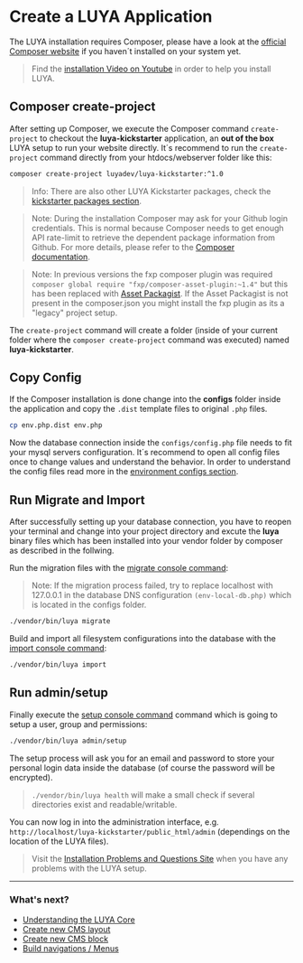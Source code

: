 # Create a LUYA Application

The LUYA installation requires Composer, please have a look at the [official Composer website](https://getcomposer.org/doc/00-intro.md#installation-linux-unix-osx) if you haven´t installed on your system yet.

> Find the [installation Video on Youtube](https://www.youtube.com/watch?v=Ybq878PMe_U) in order to help you install LUYA.

## Composer create-project

After setting up Composer, we execute the Composer command `create-project` to checkout the **luya-kickstarter** application, an **out of the box** LUYA setup to run your website directly. It´s recommend to run the `create-project` command directly from your htdocs/webserver folder like this:

```sh
composer create-project luyadev/luya-kickstarter:^1.0
```

> Info: There are also other LUYA Kickstarter packages, check the [kickstarter packages section](https://luya.io/packages).

> Note: During the installation Composer may ask for your Github login credentials. This is normal because Composer needs to get enough API rate-limit to retrieve the dependent package information from Github. For more details, please refer to the [Composer documentation](https://getcomposer.org/doc/articles/troubleshooting.md#api-rate-limit-and-oauth-tokens).

> Note: In previous versions the fxp composer plugin was required `composer global require "fxp/composer-asset-plugin:~1.4"` but this has been replaced with [Asset Packagist](https://asset-packagist.org). If the Asset Packagist is not present in the composer.json you might install the fxp plugin as its a "legacy" project setup.

The `create-project` command will create a folder (inside of your current folder where the `composer create-project` command was executed) named **luya-kickstarter**. 

## Copy Config

If the Composer installation is done change into the **configs** folder inside the application and copy the `.dist` template files to original `.php` files.

```sh
cp env.php.dist env.php
```

Now the database connection inside the `configs/config.php` file needs to fit your mysql servers configuration. It´s recommend to open all config files once to change values and understand the behavior. In order to understand the config files read more in the [environment configs section](install-environments.md).

## Run Migrate and Import

After successfully setting up your database connection, you have to reopen your terminal and change into your project directory and excute the **luya** binary files which has been installed into your vendor folder by composer as described in the follwing.

Run the migration files with the [migrate console command](luya-console.md):

> Note: If the migration process failed, try to replace localhost with 127.0.0.1 in the database DNS configuration `(env-local-db.php)` which is located in the  configs folder.

```sh
./vendor/bin/luya migrate
```

Build and import all filesystem configurations into the database with the [import console command](luya-console.md):

```sh
./vendor/bin/luya import
```

## Run admin/setup

Finally execute the [setup console command](luya-console.md) command which is going to setup a user, group and permissions:

```sh
./vendor/bin/luya admin/setup
```

The setup process will ask you for an email and password to store your personal login data inside the database (of course the password will be encrypted).

> `./vendor/bin/luya health` will make a small check if several directories exist and readable/writable.

You can now log in into the administration interface, e.g. `http://localhost/luya-kickstarter/public_html/admin` (dependings on the location of the LUYA files).

> Visit the [Installation Problems and Questions Site](install-problems.md) when you have any problems with the LUYA setup.

---

### What's next?

+ [Understanding the LUYA Core](concept-core.md)
+ [Create new CMS layout](app-cmslayouts.md)
+ [Create new CMS block](app-blocks.md)
+ [Build navigations / Menus](app-menu.md)
